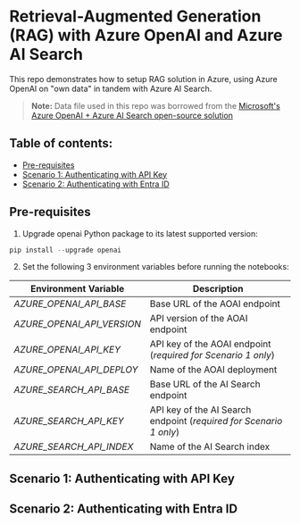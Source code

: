 # Retrieval-Augmented Generation (RAG) with Azure OpenAI and Azure AI Search

This repo demonstrates how to setup RAG solution in Azure, using Azure OpenAI on "own data" in tandem with Azure AI Search.

> **Note:** Data file used in this repo was borrowed from the [Microsoft's Azure OpenAI + Azure AI Search open-source solution](https://github.com/Azure-Samples/azure-search-openai-demo)

## Table of contents:
- [Pre-requisites](https://github.com/LazaUK/AOAI-AISearch-SDKv1#pre-requisites)
- [Scenario 1: Authenticating with API Key]()
- [Scenario 2: Authenticating with Entra ID]()

## Pre-requisites
1. Upgrade openai Python package to its latest supported version:
``` PowerShell
pip install --upgrade openai
```
2. Set the following 3 environment variables before running the notebooks:

| Environment Variable | Description |
| --- | --- |
| _AZURE_OPENAI_API_BASE_ | Base URL of the AOAI endpoint |
| _AZURE_OPENAI_API_VERSION_ | API version of the AOAI endpoint |
| _AZURE_OPENAI_API_KEY_ | API key of the AOAI endpoint (_required for Scenario 1 only_) |
| _AZURE_OPENAI_API_DEPLOY_ | Name of the AOAI deployment |
| _AZURE_SEARCH_API_BASE_ | Base URL of the AI Search endpoint |
| _AZURE_SEARCH_API_KEY_ | API key of the AI Search endpoint (_required for Scenario 1 only_) |
| _AZURE_SEARCH_API_INDEX_ | Name of the AI Search index |

## Scenario 1: Authenticating with API Key

## Scenario 2: Authenticating with Entra ID
